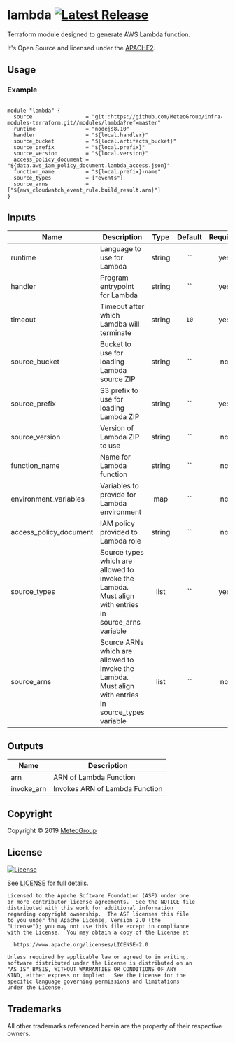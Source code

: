 # lambda [![Latest Release](https://img.shields.io/github/release/MeteoGroup/infra-modules-terraform.svg)](https://github.com/MeteoGroup/infra-modules-terraform/releases/latest)

Terraform module designed to generate  AWS Lambda function. 

It's Open Source and licensed under the [APACHE2](LICENSE).

## Usage

### Example

```hcl

module "lambda" {
  source                 = "git::https://github.com/MeteoGroup/infra-modules-terraform.git//modules/lambda?ref=master"
  runtime                = "nodejs8.10"
  handler                = "${local.handler}"
  source_bucket          = "${local.artifacts_bucket}"
  source_prefix          = "${local.prefix}"
  source_version         = "${local.version}"
  access_policy_document = "${data.aws_iam_policy_document.lambda_access.json}"
  function_name          = "${local.prefix}-name"
  source_types           = ["events"]
  source_arns            = ["${aws_cloudwatch_event_rule.build_result.arn}"]
}

```

## Inputs

| Name | Description | Type | Default | Required |
|------|-------------|:----:|:-----:|:-----:|
| runtime | Language to use for Lambda | string | `` | yes |
| handler | Program entrypoint for Lambda | string | `` | yes |
| timeout | Timeout after which Lamdba will terminate | string | `10` | yes |
| source_bucket | Bucket to use for loading Lambda source ZIP | string | `` | no |
| source_prefix | S3 prefix to use for loading Lambda ZIP | string | `` | yes |
| source_version | Version of Lambda ZIP to use | string | `` | no |
| function_name | Name for Lambda function | string | `` | no |
| environment_variables | Variables to provide for Lambda environment | map | `` | no |
| access_policy_document | IAM policy provided to Lambda role | string | `` | no |
| source_types | Source types which are allowed to invoke the Lambda. Must align with entries in source_arns variable | list | `` | yes |
| source_arns | Source ARNs which are allowed to invoke the Lambda. Must align with entries in source_types variable | list | `` | no |



## Outputs

| Name | Description |
|------|-------------|
| arn | ARN of Lambda Function |
| invoke_arn | Invokes ARN of Lambda Function|




## Copyright

Copyright © 2019 [MeteoGroup](https://cpco.io/copyright)


## License 

[![License](https://img.shields.io/badge/License-Apache%202.0-blue.svg)](https://opensource.org/licenses/Apache-2.0) 

See [LICENSE](LICENSE) for full details.

    Licensed to the Apache Software Foundation (ASF) under one
    or more contributor license agreements.  See the NOTICE file
    distributed with this work for additional information
    regarding copyright ownership.  The ASF licenses this file
    to you under the Apache License, Version 2.0 (the
    "License"); you may not use this file except in compliance
    with the License.  You may obtain a copy of the License at

      https://www.apache.org/licenses/LICENSE-2.0

    Unless required by applicable law or agreed to in writing,
    software distributed under the License is distributed on an
    "AS IS" BASIS, WITHOUT WARRANTIES OR CONDITIONS OF ANY
    KIND, either express or implied.  See the License for the
    specific language governing permissions and limitations
    under the License.

## Trademarks

All other trademarks referenced herein are the property of their respective owners.

